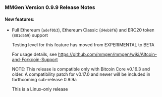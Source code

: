 ### MMGen Version 0.9.9 Release Notes

#### New features:

 - Full Ethereum (`adef0b3`), Ethereum Classic (`d4eb8f6`) and ERC20 token (`881d559`) support

   Testing level for this feature has moved from EXPERIMENTAL to BETA

   For usage details, see https://github.com/mmgen/mmgen/wiki/Altcoin-and-Forkcoin-Support

   NOTE: This release is compatible only with Bitcoin Core v0.16.3 and older. A compatibility patch for v0.17.0 and newer will be included in forthcoming sub-release 0.9.9a

   This is a Linux-only release
